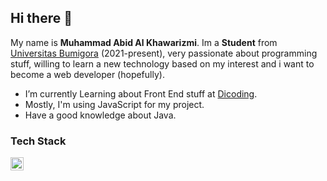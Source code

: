 ## Hi there 👋

My name is **Muhammad Abid Al Khawarizmi**. Im a **Student** from [Universitas Bumigora](https://universitasbumigora.ac.id) (2021-present), very passionate about programming stuff, willing to learn a new technology based on my interest and i want to become a web developer (hopefully).

- I’m currently Learning about Front End stuff at [Dicoding](https://www.dicoding.com). 
- Mostly, I'm using JavaScript for my project.
- Have a good knowledge about Java.

### Tech Stack
  <a href="#"><img align="left" alt="JavaScript" title="JavaScript" width="21px" src="https://upload.wikimedia.org/wikipedia/commons/9/99/Unofficial_JavaScript_logo_2.svg" /></a>
  <br>
  <br>

    
  


